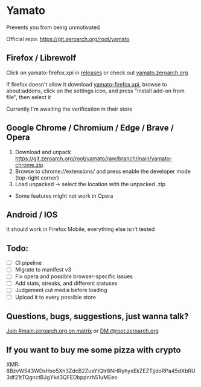 # Yamato

Prevents you from being unmotivated

Official repo: https://git.zeroarch.org/root/yamato

## Firefox / Librewolf

Click on yamato-firefox.xpi in [releases](https://github.com/zeroarchroot/yamato/releases) or check out [yamato.zeroarch.org](https://yamato.zeroarch.org)

If firefox doesn't allow it download [yamato-firefox.xpi](https://git.zeroarch.org/root/yamato/raw/branch/main/yamato-firefox.xpi), browse to about:addons, click on the settings icon, and press "Install add-on from file", then select it

Currently I'm awaiting the verification in their store

## Google Chrome / Chromium / Edge / Brave / Opera

1. Download and unpack https://git.zeroarch.org/root/yamato/raw/branch/main/yamato-chrome.zip
2. Browse to chrome://extensions/ and press enable the developer mode (top-right corner)
3. Load unpacked -> select the location with the unpacked .zip

- Some features might not work in Opera

## Android / IOS

It should work in Firefox Mobile, everything else isn't tested

## Todo:

- [ ] CI pipeline
- [ ] Migrate to manifest v3
- [ ] Fix opera and possible browser-specific issues
- [ ] Add stats, streaks, and different statuses
- [ ] Judgement cut media before loading
- [ ] Upload it to every possible store 

## Questions, bugs, suggestions, just wanna talk?

[Join #main:zeroarch.org on matrix](https://matrix.to/#/#main:zeroarch.org)
or
[DM @root:zeroarch.org](https://matrix.to/#/@root:zeroarch.org)

## If you want to buy me some pizza with crypto

XMR: 8BzvW543WDsHxo5Xh3ZdcB2ZusYtQtr8NHRyhyxEkZEZTjjdoRPa45dXbRU3df21tTQgnctBJgYkd3QFEDbppnrh51uMEeo